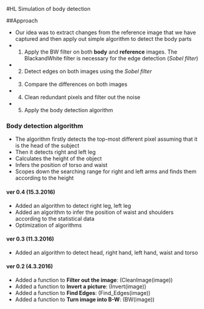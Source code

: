 #HL Simulation of body detection

##Approach

- Our idea was to extract changes from the reference image that we have captured and then apply out simple algorithm to detect the body parts
- 1. Apply the BW filter on both __body__ and __reference__ images. The BlackandWhite filter is necessary for the edge detection (_Sobel filter_)
- 2. Detect edges on both images using the _Sobel filter_
- 3. Compare the differences on both images
- 4. Clean redundant pixels and filter out the noise
- 5. Apply the body detection algorithm

### Body detection algorithm
- The algorithm firstly detects the top-most different pixel assuming that it is the head of the subject
- Then it detects right and left leg
- Calculates the height of the object
- Infers the position of torso and waist
- Scopes down the searching range for right and left arms and finds them according to the height

#### ver 0.4 (15.3.2016)
- Added an algorithm to detect right leg, left leg
- Added an algorithm to infer the position of waist and shoulders according to the statistical data
- Optimization of algorithms

#### ver 0.3 (11.3.2016)
- Added an algorithm to detect head, right hand, left hand, waist and torso

#### ver 0.2 (4.3.2016)
- Added a function to __Filter out the image__:  (CleanImage(image))
- Added a function to __Invert a picture__: (Invert(image))
- Added a function to __Find Edges__: (Find_Edges(image))
- Added a function to __Turn image into B-W__: (BW(image))
